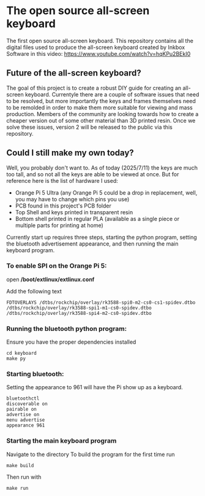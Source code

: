 # The open source all-screen keyboard
The first open source all-screen keyboard. This repository contains all the digital files used to produce the all-screen keyboard created by Inkbox Software in this video: https://www.youtube.com/watch?v=hqKPu2BEkI0

## Future of the all-screen keyboard?
The goal of this project is to create a robust DIY guide for creating an all-screen keyboard. Currentyle there are a couple of software issues that need to be resolved, but more importantly the keys and frames themselves need to be remolded in order to make them more suitable for viewing and mass production. Members of the community are looking towards how to create a cheaper version out of some other material than 3D printed resin. Once we solve these issues, version 2 will be released to the public via this repository. 

## Could I still make my own today?
Well, you probably don't want to. As of today (2025/7/11) the keys are much too tall, and so not all the keys are able to be viewed at once. But for reference here is the list of hardware I used:
* Orange Pi 5 Ultra (any Orange Pi 5 could be a drop in replacement, well, you may have to change which pins you use)
* PCB found in this project's PCB folder
* Top Shell and keys printed in transparent resin
* Bottom shell printed in regular PLA (available as a single piece or multiple parts for printing at home)

Currently start up requires three steps, starting the python program, setting the bluetooth advertisement appearance, and then running the main keyboard program. 

### To enable SPI on the Orange Pi 5:

open **/boot/extlinux/extlinux.conf**

Add the following text
```
FDTOVERLAYS /dtbs/rockchip/overlay/rk3588-spi0-m2-cs0-cs1-spidev.dtbo
/dtbs/rockchip/overlay/rk3588-spi1-m1-cs0-spidev.dtbo
/dtbs/rockchip/overlay/rk3588-spi4-m2-cs0-spidev.dtbo
```

### Running the bluetooth python program:
Ensure you have the proper dependencies installed
```
cd keyboard
make py
```

### Starting bluetooth:
Setting the appearance to 961 will have the Pi show up as a keyboard. 
```
bluetoothctl 
discoverable on
pairable on
advertise on
menu advertise
appearance 961
```

### Starting the main keyboard program
Navigate to the directory
To build the program for the first time run
```
make build
```
Then run with
```
make run
```


